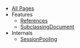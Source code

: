   * [All Pages](http://code.google.com/p/relax-net/w/list)
  * Features
    * [References](References.md)
    * [SubclassingDocument](SubclassingDocument.md)
  * Internals
    * [SessionPooling](SessionPooling.md)